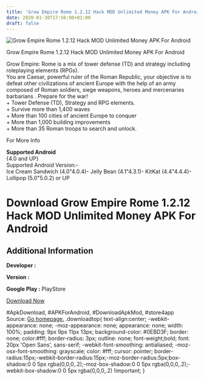 ```yaml
---
title: 'Grow Empire Rome 1.2.12 Hack MOD Unlimited Money APK For Android'
date: 2020-01-30T17:56:00+01:00
draft: false
---
```


![Grow Empire Rome 1.2.12 Hack MOD Unlimited Money APK For Android](https://i2.wp.com/apkhome.net/wp-content/uploads/2017/11/Grow-Empire-Rome-1.2.12.png "Grow Empire Rome 1.2.12 Hack MOD Unlimited Money APK For Android")

  

Grow Empire Rome 1.2.12 Hack MOD Unlimited Money APK For Android

Grow Empire: Rome is a mix of tower defense (TD) and strategy including roleplaying elements (RPGs).  
You are Caesar, powerful ruler of the Roman Republic, your objective is to defeat other civilizations of ancient Europe with the help of an army composed of Roman soldiers, siege weapons, heroes and mercenaries barbarians . Prepare for the war!  
\+ Tower Defense (TD), Strategy and RPG elements.  
\+ Survive more than 1,400 waves  
\+ More than 100 cities of ancient Europe to conquer  
\+ More than 1,000 building improvements  
\+ More than 35 Roman troops to search and unlock.

For More Info

**Supported Android**  
{4.0 and UP}  
Supported Android Version:-  
Ice Cream Sandwich (4.0"4.0.4)- Jelly Bean (4.1"4.3.1)- KitKat (4.4"4.4.4)- Lollipop (5.0"5.0.2) or UP

Download Grow Empire Rome 1.2.12 Hack MOD Unlimited Money APK For Android
=========================================================================

Additional Information
----------------------

**Developer :**

**Version :**

**Google Play :** PlayStore

  

[Download Now](https://store4app.co/post/grow-empire-rome-1-2-12-hack-mod-unlimited-money-apk-for-android_1573671104)

  
#ApkDownload, #APKForAndroid, #DownloadApkMod, #store4app  
Source: [Go homepage.](https://store4app.co/post/grow-empire-rome-1-2-12-hack-mod-unlimited-money-apk-for-android_1573671104) .downloadtop{ text-align:center; -webkit-appearance: none; -moz-appearance: none; appearance: none; width: 100%; padding: 9px 9px 11px 13px; background-color: #0EBD3F; border: none; color:#fff; border-radius: 3px; outline: none; font-weight;bold; font: 20px 'Open Sans', sans-serif; -webkit-font-smoothing: antialiased; -moz-osx-font-smoothing: grayscale; color: #fff; cursor: pointer; border-radius:15px;-webkit-border-radius:15px;-moz-border-radius:5px;box-shadow:0 0 5px rgba(0,0,0,.2);-moz-box-shadow:0 0 5px rgba(0,0,0,.2);-webkit-box-shadow:0 0 5px rgba(0,0,0,.2) !important; }